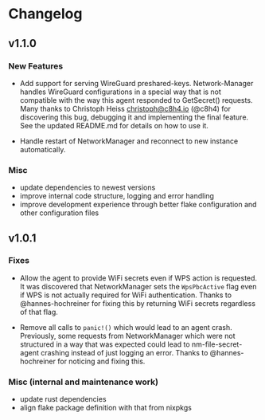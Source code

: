 # Changelog

## v1.1.0

### New Features

- Add support for serving WireGuard preshared-keys.
  Network-Manager handles WireGuard configurations in a special way that is not compatible with the way this agent responded to GetSecret() requests.
  Many thanks to Christoph Heiss <christoph@c8h4.io> (@c8h4) for discovering this bug, debugging it and implementing the final feature.
  See the updated README.md for details on how to use it.

- Handle restart of NetworkManager and reconnect to new instance automatically.

### Misc

- update dependencies to newest versions
- improve internal code structure, logging and error handling
- improve development experience through better flake configuration and other configuration files


## v1.0.1

### Fixes

- Allow the agent to provide WiFi secrets even if WPS action is requested.
  It was discovered that NetworkManager sets the `WpsPbcActive` flag even if WPS is not actually required for WiFi authentication.
  Thanks to @hannes-hochreiner for fixing this by returning WiFi secrets regardless of that flag.

- Remove all calls to `panic!()` which would lead to an agent crash.
  Previously, some requests from NetworkManager which were not structured in a way that was expected could lead to nm-file-secret-agent crashing instead of just logging an error.
  Thanks to @hannes-hochreiner for noticing and fixing this.

### Misc (internal and maintenance work)

- update rust dependencies
- align flake package definition with that from nixpkgs
